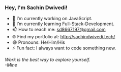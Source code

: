 ### Hey, I'm Sachin Dwivedi!


- 🔭 I’m currently working on JavaScript.
- 🌱 I’m currently learning Full-Stack-Development.
- 📫 How to reach me: sd8667197@gmail.com
- 🌐 Find my portfolio at: http://sachindwivedi.tech/
- 😄 Pronouns: He/Him/His
- ⚡ Fun fact: I always want to code something new.

<em date="19/12/2021">Work is the best way to explore yourself.</br>-Mine</em>
